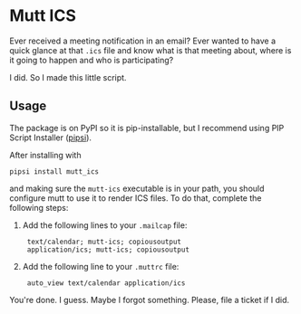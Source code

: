 Mutt ICS
========

Ever received a meeting notification in an email? Ever wanted to have a quick
glance at that `.ics` file and know what is that meeting about, where is it
going to happen and who is participating?

I did. So I made this little script.

Usage
-----

The package is on PyPI so it is pip-installable, but I recommend using PIP
Script Installer ([pipsi](https://github.com/mitsuhiko/pipsi)).

After installing with

    pipsi install mutt_ics

and making sure the `mutt-ics` executable is in your path, you should configure
mutt to use it to render ICS files. To do that, complete the following steps:

1. Add the following lines to your `.mailcap` file:

        text/calendar; mutt-ics; copiousoutput
        application/ics; mutt-ics; copiousoutput 

2. Add the following line to your `.muttrc` file:

        auto_view text/calendar application/ics

You're done. I guess. Maybe I forgot something. Please, file a ticket if I did.
